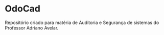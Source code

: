 # OdoCad
Repositório criado para matéria de Auditoria e Segurança de sistemas do Professor Adriano Avelar.
